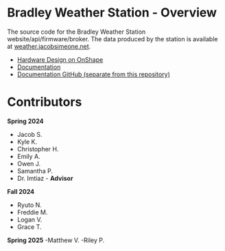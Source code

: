# Bradley Weather Station - Overview

The source code for the Bradley Weather Station website/api/firmware/broker. The data produced by the station is available at [weather.jacobsimeone.net](https://weather.jacobsimeone.net). 

- [Hardware Design on OnShape](https://cad.onshape.com/documents/38c15368c41f2224b0adceca/w/e0d05cb6b75a73d47582f798/e/6f88f03cdb676fd77e352c81)
- [Documentation](https://litemage.github.io/vip-weather-docs/)
- [Documentation GitHub (separate from this repository)](https://github.com/Litemage/vip-weather-docs)

# Contributors

**Spring 2024**
- Jacob S. 
- Kyle K.
- Christopher H.
- Emily A.
- Owen J.
- Samantha P.
- Dr. Imtiaz - **Advisor**

**Fall 2024**
- Ryuto N.
- Freddie M.
- Logan V.
- Grace T.

**Spring 2025**
-Matthew V.
-Riley P.
